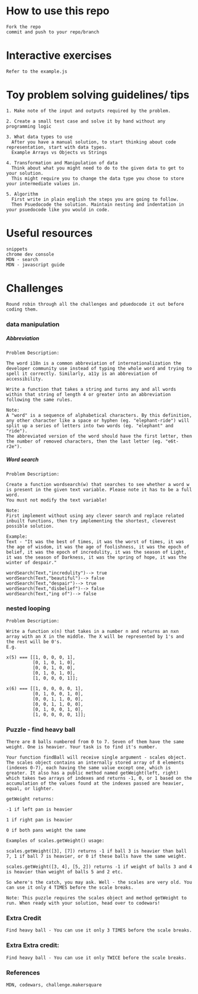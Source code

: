 # How to use this repo
    Fork the repo 
    commit and push to your repo/branch


# Interactive exercises
    Refer to the example.js


# Toy problem solving guidelines/ tips
    1. Make note of the input and outputs required by the problem. 

    2. Create a small test case and solve it by hand without any programming logic

    3. What data types to use
      After you have a manual solution, to start thinking about code representation, start with data types.
      Example Arrays vs Objects vs Strings

    4. Transformation and Manipulation of data 
      Think about what you might need to do to the given data to get to your solution.
      This might require you to change the data type you chose to store your intermediate values in.

    5. Algorithm
      First write in plain english the steps you are going to follow.
      Then Psuedocode the solution. Maintain nesting and indentation in your psuedocode like you would in code.


# Useful resources
    snippets
    chrome dev console
    MDN - search
    MDN - javascript guide
    

# Challenges
    Round robin through all the challenges and pduedocode it out before coding them.

### data manipulation

##### Abbreviation
    Problem Description:

    The word i18n is a common abbreviation of internationalization the developer community use instead of typing the whole word and trying to spell it correctly. Similarly, a11y is an abbreviation of accessibility.

    Write a function that takes a string and turns any and all words within that string of length 4 or greater into an abbreviation following the same rules.

    Note:
    A "word" is a sequence of alphabetical characters. By this definition, any other character like a space or hyphen (eg. "elephant-ride") will split up a series of letters into two words (eg. "elephant" and "ride").
    The abbreviated version of the word should have the first letter, then the number of removed characters, then the last letter (eg. "e6t-r2e").


##### Word search
    Problem Description:

    Create a function wordsearch(w) that searches to see whether a word w is present in the given text variable. Please note it has to be a full word.
    You must not modify the text variable!

    Note: 
    First implement without using any clever search and replace related inbuilt functions, then try implementing the shortest, cleverest possible solution.

    Example:
    Text - "It was the best of times, it was the worst of times, it was the age of wisdom, it was the age of foolishness, it was the epoch of belief, it was the epoch of incredulity, it was the season of Light, it was the season of Darkness, it was the spring of hope, it was the winter of despair."

    wordSearch(Text,"incredulity")--> true
    wordSearch(Text,"beautiful")--> false
    wordSearch(Text,"despair")--> true
    wordSearch(Text,"disbelief")--> false
    wordSearch(Text,"ing of")--> false


### nested looping

    Problem Description:

    Write a function x(n) that takes in a number n and returns an nxn array with an X in the middle. The X will be represented by 1's and the rest will be 0's. 
    E.g.

    x(5) === [[1, 0, 0, 0, 1],
              [0, 1, 0, 1, 0],
              [0, 0, 1, 0, 0],
              [0, 1, 0, 1, 0],
              [1, 0, 0, 0, 1]];

    x(6) === [[1, 0, 0, 0, 0, 1],
              [0, 1, 0, 0, 1, 0],
              [0, 0, 1, 1, 0, 0],
              [0, 0, 1, 1, 0, 0],
              [0, 1, 0, 0, 1, 0],
              [1, 0, 0, 0, 0, 1]];


### Puzzle - find heavy ball

    There are 8 balls numbered from 0 to 7. Seven of them have the same weight. One is heavier. Your task is to find it's number.

    Your function findBall will receive single argument - scales object. The scales object contains an internally stored array of 8 elements (indexes 0-7), each having the same value except one, which is greater. It also has a public method named getWeight(left, right) which takes two arrays of indexes and returns -1, 0, or 1 based on the accumulation of the values found at the indexes passed are heavier, equal, or lighter.

    getWeight returns:

    -1 if left pan is heavier

    1 if right pan is heavier

    0 if both pans weight the same

    Examples of scales.getWeight() usage:

    scales.getWeight([3], [7]) returns -1 if ball 3 is heavier than ball 7, 1 if ball 7 is heavier, or 0 if these balls have the same weight.

    scales.getWeight([3, 4], [5, 2]) returns -1 if weight of balls 3 and 4 is heavier than weight of balls 5 and 2 etc.

    So where's the catch, you may ask. Well - the scales are very old. You can use it only 4 TIMES before the scale breaks.

    Note: This puzzle requires the scales object and method getWeight to run. When ready with your solution, head over to codewars!

### Extra Credit
    Find heavy ball - You can use it only 3 TIMES before the scale breaks.

### Extra Extra credit:
    Find heavy ball - You can use it only TWICE before the scale breaks. 




### References
    MDN, codewars, challenge.makersquare

